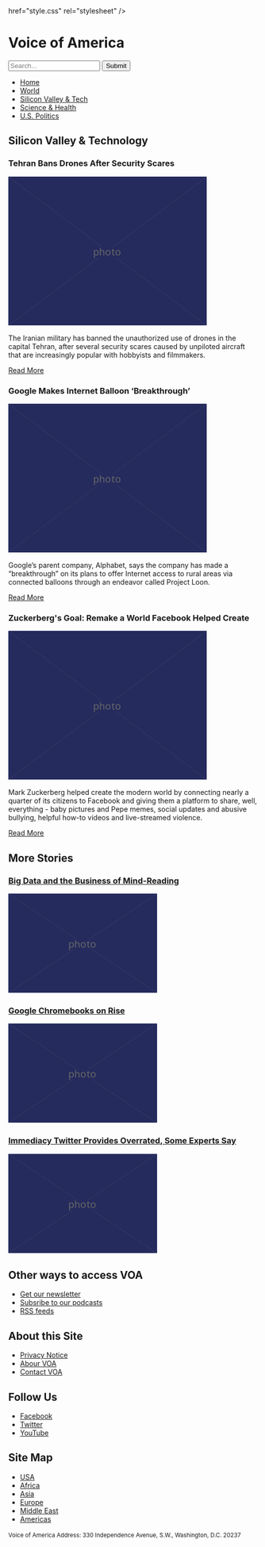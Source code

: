<!DOCTYPE html>
<html lang="en">
  <head>
    <meta charset="UTF-8" />
    
   <title>Voice of America</title>
   <link> href="style.css" rel="stylesheet" />
  </head>

  <body>

   <h1>Voice of America</h1>
    <form>
      <input type="search" placeholder="Search..."/>
      <input type="submit" value="Submit"/>
    </form>

   <ul>
      <li><a href="article.html">Home</a></li>
      <li><a href="article.html">World</a></li>
      <li><a href="article.html">Silicon Valley &amp; Tech</a></li>
      <li><a href="article.html">Science &amp; Health</a></li>
      <li><a href="article.html">U.S. Politics</a></li>
    </ul>
<article>
   <h2>Silicon Valley &amp; Technology</h2>
</article>
<article>
   <h3>Tehran Bans Drones After Security Scares</h3>
    <img src="400.png" alt="Drones in Tehran"/>
  </article>

   <p>The Iranian military has banned the unauthorized use of drones in the capital Tehran, after several security scares caused by unpiloted aircraft that are increasingly popular with hobbyists and filmmakers.</p>

   <p><a href="article.html">Read More</a></p>
<article>
   <h3>Google Makes Internet Balloon ‘Breakthrough’</h3>
    <img src="400.png" alt="Google balloon!" />

   <p>Google’s parent company, Alphabet, says the company has made a “breakthrough” on its plans to offer Internet access to rural areas via connected balloons through an endeavor called Project Loon.</p>

   <p><a href="article.html">Read More</a></p>
</article>
<article>
   <h3>Zuckerberg's Goal: Remake а World Facebook Helped Create</h3>
   <img src="400.png" alt="Zuckerberg goal" />

   <p>Mark Zuckerberg helped create the modern world by connecting nearly a quarter of its citizens to Facebook and giving them a platform to share, well, everything - baby pictures and Pepe memes, social updates and abusive bullying, helpful how-to videos and live-streamed violence.</p>

   <p><a href="article.html">Read More</a></p>
</article>
<section>
  <aside>
  
   <h2>More Stories</h2>
   
<article>
   <h3><a href="article.html">Big Data and the Business of Mind-Reading</a></h3>
    <img src="300.png" alt="Lots and lots of numbers" />
  </article>
  
  <article>
   <h3><a href="article.html">Google Chromebooks on Rise</a></h3>
   <img src="300.png" alt="Google Chromebook" />
  </article>
  
  <article>
   <h3><a href="article.html">Immediacy Twitter Provides Overrated, Some Experts Say</a></h3>
   <img src="300.png" alt="Trump tweets" />
  </article>
  </aside>
  
<main>
  
</section>
  
<footer>

   <h2>Other ways to access VOA</h2>

   <ul>
     <li><a href="article.html">Get our newsletter</a></li>
      <li><a href="article.html">Subsribe to our podcasts</a></li>
      <li><a href="article.html">RSS feeds</a></li>
    </ul>

   <h2>About this Site</h2>

   <ul>
    <li><a href="article.html">Privacy Notice</a></li>
    <li><a href="article.html">Abour VOA</a></li>
    <li><a href="article.html">Contact VOA</a></li>
</ul>

   <h2>Follow Us</h2>

   <ul>
      <li><a href="article.html">Facebook</a></li>
      <li><a href="article.html">Twitter</a></li>
      <li><a href="article.html">YouTube</a></li>
    </ul>

   <h2>Site Map</h2>

   <ul>
      <li><a href="article.html">USA</a></li>
      <li><a href="article.html">Africa</a></li>
      <li><a href="article.html">Asia</a></li>
      <li><a href="article.html">Europe</a></li>
      <li><a href="article.html">Middle East</a></li>
      <li><a href="article.html">Americas</a></li>
    </ul>

   <p><small>Voice of America Address: 330 Independence Avenue, S.W., Washington, D.C. 20237</small></p>
  </main>
</footer>
  </body>
</html>
